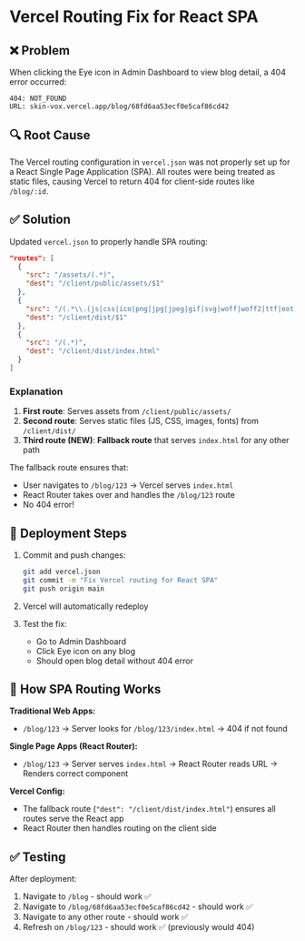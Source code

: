 # Vercel Routing Fix for React SPA

## ❌ Problem

When clicking the Eye icon in Admin Dashboard to view blog detail, a 404 error occurred:
```
404: NOT_FOUND
URL: skin-vox.vercel.app/blog/68fd6aa53ecf0e5caf86cd42
```

## 🔍 Root Cause

The Vercel routing configuration in `vercel.json` was not properly set up for a React Single Page Application (SPA). All routes were being treated as static files, causing Vercel to return 404 for client-side routes like `/blog/:id`.

## ✅ Solution

Updated `vercel.json` to properly handle SPA routing:

```json
"routes": [
  {
    "src": "/assets/(.*)",
    "dest": "/client/public/assets/$1"
  },
  {
    "src": "/(.*\\.(js|css|ico|png|jpg|jpeg|gif|svg|woff|woff2|ttf|eot))",
    "dest": "/client/dist/$1"
  },
  {
    "src": "/(.*)",
    "dest": "/client/dist/index.html"
  }
]
```

### Explanation

1. **First route**: Serves assets from `/client/public/assets/`
2. **Second route**: Serves static files (JS, CSS, images, fonts) from `/client/dist/`
3. **Third route (NEW)**: **Fallback route** that serves `index.html` for any other path

The fallback route ensures that:
- User navigates to `/blog/123` → Vercel serves `index.html`
- React Router takes over and handles the `/blog/123` route
- No 404 error!

## 🚀 Deployment Steps

1. Commit and push changes:
   ```bash
   git add vercel.json
   git commit -m "Fix Vercel routing for React SPA"
   git push origin main
   ```

2. Vercel will automatically redeploy

3. Test the fix:
   - Go to Admin Dashboard
   - Click Eye icon on any blog
   - Should open blog detail without 404 error

## 📝 How SPA Routing Works

**Traditional Web Apps:**
- `/blog/123` → Server looks for `/blog/123/index.html` → 404 if not found

**Single Page Apps (React Router):**
- `/blog/123` → Server serves `index.html` → React Router reads URL → Renders correct component

**Vercel Config:**
- The fallback route (`"dest": "/client/dist/index.html"`) ensures all routes serve the React app
- React Router then handles routing on the client side

## ✅ Testing

After deployment:
1. Navigate to `/blog` - should work ✅
2. Navigate to `/blog/68fd6aa53ecf0e5caf86cd42` - should work ✅
3. Navigate to any other route - should work ✅
4. Refresh on `/blog/123` - should work ✅ (previously would 404)
